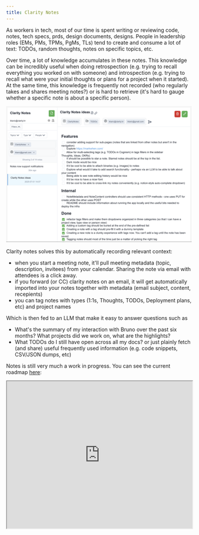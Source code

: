 ```yaml
---
title: Clarity Notes
---
```


As workers in tech, most of our time is spent writing or reviewing code, notes, tech specs, prds, design documents, designs. People in leadership roles (EMs, PMs, TPMs, PgMs, TLs) tend to create and consume a lot of text: TODOs, random thoughts, notes on specific topics, etc. 


Over time, a lot of knowledge accumulates in these notes. This knowledge can be incredibly useful when doing retrospection (e.g. trying to recall everything you worked on with someone) and introspection (e.g. trying to recall what were your initial thoughts or plans for a project when it started). At the same time, this knowledge is frequently not recorded (who regularly takes and shares meeting notes?) or is hard to retrieve (it's hard to gauge whether a specific note is about a specific person).

![image](main_screen.png)

Clarity notes solves this by automatically recording relevant context:
  * when you start a meeting note, it'll pull meeting metadata (topic, description, invitees) from your calendar. Sharing the note via email with attendees is a click away.
  * if you forward (or CC) clarity notes on an email, it will get automatically imported into your notes together with metadata (email subject, content, recepients)
  * you can tag notes with types (1:1s, Thoughts, TODOs, Deployment plans, etc) and project names  

Which is then fed to an LLM that make it easy to answer questions such as
  * What's the summary of my interaction with Bruno over the past six months? What projects did we work on, what are the highlights?
  * What TODOs do I still have open across all my docs?
or just plainly fetch (and share) useful frequently used information (e.g. code snippets, CSV/JSON dumps, etc)

Notes is still very much a work in progress. You can see the current roadmap [here](https://notes.clarity.hr/public-notes/9a99169c-1dee-4869-b4be-3da46cac418d): 

<iframe src="https://notes.clarity.hr/public-notes/9a99169c-1dee-4869-b4be-3da46cac418d" width="100%" height="400"></iframe>
